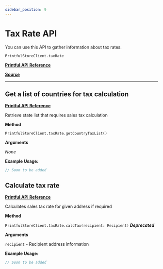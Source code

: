 ```yaml
---
sidebar_position: 9
---
```


# Tax Rate API

You can use this API to gather information about tax rates.

`PrintfulStoreClient.taxRate`

[**Printful API Reference**](https://developers.printful.com/docs/?_gl=1*1sbmfdi*_ga*NDMzMTM2Mjk0LjE2ODcyMzU3MDc.*_ga_EZ4XVRL864*MTY4ODc3OTM1NC4xMi4xLjE2ODg3ODEwMzYuMTAuMC4w#tag/Tax-Rate-API)

[**Source**](https://github.com/artT14/printful-sdk-js/blob/main/src/lib/tax-rate.ts)

---

## Get a list of countries for tax calculation

[**Printful API Reference**](https://developers.printful.com/docs/?_gl=1*1sbmfdi*_ga*NDMzMTM2Mjk0LjE2ODcyMzU3MDc.*_ga_EZ4XVRL864*MTY4ODc3OTM1NC4xMi4xLjE2ODg3ODEwMzYuMTAuMC4w#operation/getTaxCountries)

Retrieve state list that requires sales tax calculation

**Method**

`PrintfulStoreClient.taxRate.getCountryTaxList()`

**Arguments**

*None*

**Example Usage:**

```js
// Soon to be added
```


## Calculate tax rate

[**Printful API Reference**](https://developers.printful.com/docs/?_gl=1*1sbmfdi*_ga*NDMzMTM2Mjk0LjE2ODcyMzU3MDc.*_ga_EZ4XVRL864*MTY4ODc3OTM1NC4xMi4xLjE2ODg3ODEwMzYuMTAuMC4w#operation/calculateTaxRates)

Calculates sales tax rate for given address if required

**Method**

`PrintfulStoreClient.taxRate.calcTax(recipient: Recipient)` ***Deprecated***

**Arguments**

`recipient` - Recipient address information

**Example Usage:**

```js
// Soon to be added
```